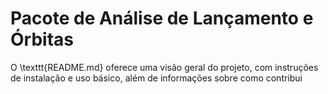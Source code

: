 # Pacote de Análise de Lançamento e Órbitas


O \texttt{README.md} oferece uma visão geral do projeto, com instruções de instalação e uso básico, além de informações sobre como contribui